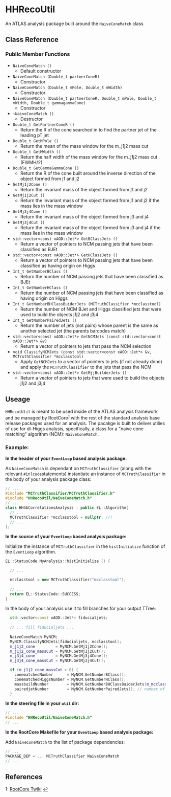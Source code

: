 # HHRecoUtil
An ATLAS analysis package built around the `NaiveConeMatch` class

## Class Reference

### Public Member Functions
* `NaiveConeMatch ()`
   * Default constructor
* `NaiveConeMatch (Double_t partnerConeR)`
   * Constructor
* `NaiveConeMatch (Double_t mPole, Double_t mWidth)`
   * Constructor 
* `NaiveConeMatch (Double_t partnerConeR, Double_t mPole, Double_t mWidth, Double_t gammagammaCone)`
   * Constructor 
* `~NaiveConeMatch ()`
   * Destructor 
* `Double_t GetPartnerConeR ()`
  * Return the R of the cone searched in to find the partner jet of the leading pT jet 
* `Double_t GetMPole ()`
  * Return the mean of the mass window for the m_j1j2 mass cut
* `Double_t GetMWidth ()`
  * Return the half width of the mass window for the m_j1j2 mass cut (FWMH/2)
* `Double_t GetGammaGammaCone ()`
  * Return the R of the cone built around the inverse direction of the object formed from j1 and j2
* `GetMj1j2Cone ()`
  * Return the invariant mass of the object formed from j1 and j2
* `GetMj1j2Cut ()`
  * Return the invariant mass of the object formed from j1 and j2 if the mass lies in the mass window
* `GetMj3j4Cone ()`
  * Return the invariant mass of the object formed from j3 and j4
* `GetMj3j4Cut ()`
  * Return the invariant mass of the object formed from j3 and j4 if the mass lies in the mass window
* `std::vector<const xAOD::Jet*> GetBClassJets ()`
  * Return a vector of pointers to NCM passing jets that have been classified as BJEt
* `std::vector<const xAOD::Jet*> GetHClassJets ()`
  * Return a vector of pointers to NCM passing jets that have been classified as having origin on Higgs
* `Int_t GetNumberBClass ()`
  * Return the number of NCM passing jets that have been classified as BJEt
* `Int_t GetNumberHClass ()`
  * Return the number of NCM passing jets that have been classified as having origin on Higgs
* `Int_t GetNumberBHClassBuiderJets (MCTruthClassifier *mcclasstool)`
  * Return the number of NCM BJet and Higgs classified jets that were used to build the objects j1j2 and j3j4
* `Int_t GetNumberPairedJets ()`
  * Return the number of jets (not pairs) whose parent is the same as another selected jet (the parents barcodes match)
* `std::vector<const xAOD::Jet*> GetNCMJets (const std::vector<const xAOD::Jet*> &v)`
  * Return a vector of pointers to jets that pass the NCM selection
* `void ClassifyNCMJets (const std::vector<const xAOD::Jet*> &v, MCTruthClassifier *mcclasstool)`
  * Apply `GetNCMJets` to a vector of pointers to jets (if not already done) and apply the `MCTruthClassifier` to the jets that pass the NCM
* `std::vector<const xAOD::Jet*> GetMjjBuilderJets ()`
  * Return a vector of pointers to jets that were used to build the objects j1j2 and j3j4

## Useage
`HHRecotUtil` is meant to be used inside of the ATLAS analysis framework and be managed by RootCore<sup id="ref1">[1](#footnote1)</sup> with the rest of the standard analysis base release packages used for an analysis. The pacakge is built to deliver utilies of use for di-Higgs analysis, specifically, a class for a "naive cone matching" algorithm (NCM): `NaiveConeMatch`.

### Example:
**In the header of your `EventLoop` based analysis package:**

As `NaiveConeMatch` is dependant on `MCTruthClassifier` (along with the relevant `#inlcude`statements) instantiate an instance of `MCTruthClassifier` in the body of your analysis package class:
```C++
// ...
#include "MCTruthClassifier/MCTruthClassifier.h"
#include "HHRecoUtil/NaiveConeMatch.h"
// ...
class HH4bCorrelationsAnalysis : public EL::Algorithm{
  // ...
  MCTruthClassifier *mcclasstool = nullptr; //!
  // ...
};
```
**In the source of your `EventLoop` based analysis package:**

Initialize the instance of `MCTruthClassifier` in the `histInitialize` function of the `EventLoop` algorithm.
```C++
EL::StatusCode MyAnalysis::histInitialize () {

  // ...

  mcclasstool = new MCTruthClassifier("mcclasstool");
  
  // ...
  return EL::StatusCode::SUCCESS;
}
```
In the body of your analysis use it to fill branches for your output TTree:
```C++
  std::vector<const xAOD::Jet*> fiducialjets;
  
  // ... fill fiducialjets ...
  
  NaiveConeMatch MyNCM;
  MyNCM.ClassifyNCMJets(fiducialjets, mcclasstool);
  m_j1j2_cone         = MyNCM.GetMj1j2Cone();
  m_j1j2_cone_massCut = MyNCM.GetMj1j2Cut();
  m_j3j4_cone         = MyNCM.GetMj3j4Cone();
  m_j3j4_cone_massCut = MyNCM.GetMj3j4Cut();

  if (m_j1j2_cone_massCut > 0) {
    conematchedNumber      = MyNCM.GetNumberBClass();
    conematchedHiggsNumber = MyNCM.GetNumberHClass();
    massbuildNumber        = MyNCM.GetNumberBHClassBuiderJets(m_mcclasstool);
    pairedjetNumber        = MyNCM.GetNumberPairedJets(); // number of jets with pair, not number of pairs
  }
```
**In the steering file in your `util` dir:**
```C++
// ...
#include "HHRecoUtil/NaiveConeMatch.h"
// ...
```
**In the RootCore Makefile for your `EventLoop` based analysis package:**

Add `NaiveConeMatch` to the list of package dependencies:
```C++
// ...
PACKAGE_DEP = ... MCTruthClassifier NaiveConeMatch
// ...
```
## References
<a name="footnote1">1</a>: [RootCore Twiki](https://twiki.cern.ch/twiki/bin/view/AtlasComputing/RootCore "RootCore Twiki") [↩](#ref1)
